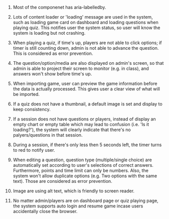 1. Most of the componenet has aria-labelledby.

2. Lots of content loader or 'loading' message are used in the system, such as loading game card on dashboard and loading questions when playing quiz. This notifies user the system status, so user will know the system is loading but not crashing.

3. When playing a quiz, if time's up, players are not able to click options; if timer is still counting down, admin is not able to advance the question. This is considered as error prevention.

4. The question/option/media are also displayed on admin's screen, so that admin is able to project their screen to monitor (e.g. in class), and answers won't show before time's up.

5. When importing game, user can preview the game information before the data is actually processed. This gives user a clear view of what will be imported.

6. If a quiz does not have a thumbnail, a default image is set and display to keep consistency.

7. If a session does not have questions or players, instead of display an empty chart or empty table which may lead to confusion (i.e. 'Is it loading?'), the system will clearly indicate that there's no palyers/questions in that session.

8. During a session, if there's only less then 5 seconds left, the timer turns to red to notify user.

9. When editing a question, question type (multiple/single choice) are automatically set according to user's selections of correct answers. Furthermore, points and time limit can only be numbers. Also, the system won't allow duplicate options (e.g. Two options with the same text). Those are considered as error prevention.

10. Image are using alt text, which is friendly to screen reader.

11. No matter admin/players are on dashboard page or quiz playing page, the system supports auto login and resume game incase users accidentally close the browser.